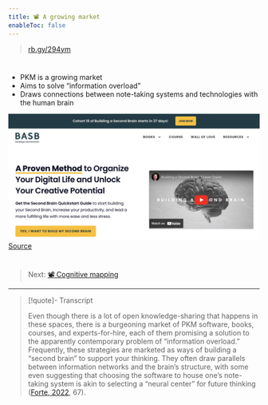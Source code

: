 ```yaml
---
title: 📽️ A growing market
enableToc: false
---
```



 > 
 > [rb.gy/294ym](https://rb.gy/294ym)

# 

* PKM is a growing market
* Aims to solve “information overload”
* Draws connections between note-taking systems and technologies with the human brain

![A screenshot from the Building a Second Brain Website, which features a headline reading "A proven method to organize your digital life and unlike your creative potential.".png](A%20screenshot%20from%20the%20Building%20a%20Second%20Brain%20Website,%20which%20features%20a%20headline%20reading%20"A%20proven%20method%20to%20organize%20your%20digital%20life%20and%20unlike%20your%20creative%20potential.".png)
[Source](https://www.buildingasecondbrain.com)

# 

 > 
 > Next: [📽️ Cognitive mapping](pr6%20Cognitive%20mapping.md)

---

 > 
 > \[!quote\]- Transcript
 > 
 > Even though there is a lot of open knowledge-sharing that happens in these spaces, there is a burgeoning market of PKM software, books, courses, and experts-for-hire, each of them promising a solution to the apparently contemporary problem of “information overload.” Frequently, these strategies are marketed as ways of building a “second brain” to support your thinking. They often draw parallels between information networks and the brain’s structure, with some even suggesting that choosing the software to house one’s note-taking system is akin to selecting a “neural center” for future thinking ([Forte, 2022](References/Forte,%202022.md), 67).
